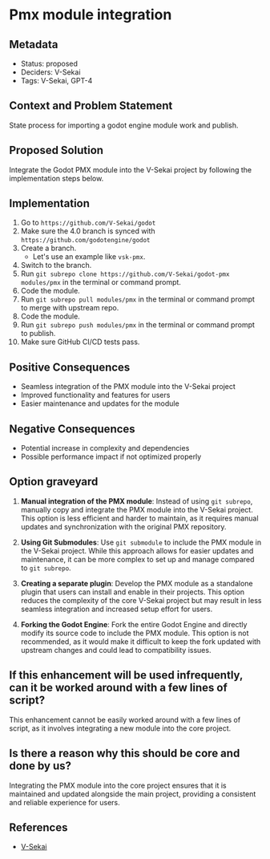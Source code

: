 # Pmx module integration

## Metadata

- Status: proposed
- Deciders: V-Sekai
- Tags: V-Sekai, GPT-4

## Context and Problem Statement

State process for importing a godot engine module work and publish.

## Proposed Solution

Integrate the Godot PMX module into the V-Sekai project by following the implementation steps below.

## Implementation

1. Go to `https://github.com/V-Sekai/godot`
2. Make sure the 4.0 branch is synced with `https://github.com/godotengine/godot`
3. Create a branch.
   - Let's use an example like `vsk-pmx`.
4. Switch to the branch.
5. Run `git subrepo clone https://github.com/V-Sekai/godot-pmx modules/pmx` in the terminal or command prompt.
6. Code the module.
7. Run `git subrepo pull modules/pmx` in the terminal or command prompt to merge with upstream repo.
6. Code the module.
8. Run `git subrepo push modules/pmx` in the terminal or command prompt to publish.
9. Make sure GitHub CI/CD tests pass.

## Positive Consequences

- Seamless integration of the PMX module into the V-Sekai project
- Improved functionality and features for users
- Easier maintenance and updates for the module

## Negative Consequences

- Potential increase in complexity and dependencies
- Possible performance impact if not optimized properly

## Option graveyard

1. **Manual integration of the PMX module**: Instead of using `git subrepo`, manually copy and integrate the PMX module into the V-Sekai project. This option is less efficient and harder to maintain, as it requires manual updates and synchronization with the original PMX repository.

2. **Using Git Submodules**: Use `git submodule` to include the PMX module in the V-Sekai project. While this approach allows for easier updates and maintenance, it can be more complex to set up and manage compared to `git subrepo`.

3. **Creating a separate plugin**: Develop the PMX module as a standalone plugin that users can install and enable in their projects. This option reduces the complexity of the core V-Sekai project but may result in less seamless integration and increased setup effort for users.

4. **Forking the Godot Engine**: Fork the entire Godot Engine and directly modify its source code to include the PMX module. This option is not recommended, as it would make it difficult to keep the fork updated with upstream changes and could lead to compatibility issues.

## If this enhancement will be used infrequently, can it be worked around with a few lines of script?

This enhancement cannot be easily worked around with a few lines of script, as it involves integrating a new module into the core project.

## Is there a reason why this should be core and done by us?

Integrating the PMX module into the core project ensures that it is maintained and updated alongside the main project, providing a consistent and reliable experience for users.

## References

- [V-Sekai](https://v-sekai.org/)